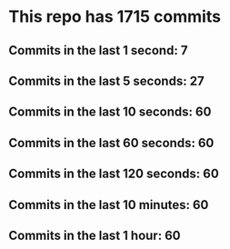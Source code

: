 # This repo has 1715 commits

## Commits in the last 1 second: 7
## Commits in the last 5 seconds: 27
## Commits in the last 10 seconds: 60
## Commits in the last 60 seconds: 60
## Commits in the last 120 seconds: 60
## Commits in the last 10 minutes: 60
## Commits in the last 1 hour: 60
